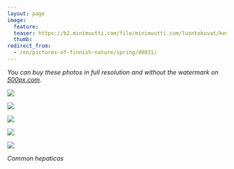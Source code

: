 ```yaml
---
layout: page
image:
  feature:
  teaser: https://b2.minimuutti.com/file/minimuutti-com/luontokuvat/kev%C3%A4t/DSC60920-245px.jpg
  thumb:
redirect_from:
  - /en/pictures-of-finnish-nature/spring/00031/
---
```


*You can buy these photos in full resolution and without the watermark on [500px.com](https://500px.com/minimuutticom/galleries/hepatica-flowers).*

[![](https://b2.minimuutti.com/file/minimuutti-com/luontokuvat/kev%C3%A4t/DSC60908-800px.jpg)](https://dl.dropboxusercontent.com/sh/ea1wtnz7z734o12/AADE4q3LMM-Zf-en4w4ivl-Ca/luontokuvat/kev%C3%A4t/DSC60908.jpg)

[![](https://b2.minimuutti.com/file/minimuutti-com/luontokuvat/kev%C3%A4t/DSC60920-800px.jpg)](https://dl.dropboxusercontent.com/sh/ea1wtnz7z734o12/AABFSkrFkQmYaBne2bRMun7Oa/luontokuvat/kev%C3%A4t/DSC60920.jpg)

[![](https://b2.minimuutti.com/file/minimuutti-com/luontokuvat/kev%C3%A4t/DSC60948-800px.jpg)](https://dl.dropboxusercontent.com/sh/ea1wtnz7z734o12/AAD00irQEzxhVVdQjZ6Q0Tkea/luontokuvat/kev%C3%A4t/DSC60948.jpg)

[![](https://b2.minimuutti.com/file/minimuutti-com/luontokuvat/kev%C3%A4t/DS15098-800px.jpg)](https://dl.dropboxusercontent.com/sh/ea1wtnz7z734o12/AABExSBtqDGHtA-YQMulPCHja/luontokuvat/kev%C3%A4t/DS15098.jpg)

[![](https://b2.minimuutti.com/file/minimuutti-com/luontokuvat/kev%C3%A4t/DS15100-800px.jpg)](https://dl.dropboxusercontent.com/sh/ea1wtnz7z734o12/AADb-iZKHf0K69vCIahUIDQ2a/luontokuvat/kev%C3%A4t/DS15100.jpg)

*Common hepaticas*
